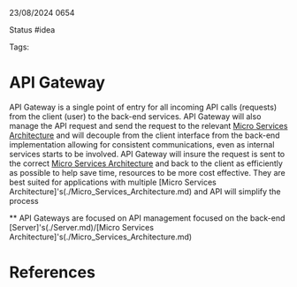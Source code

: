 23/08/2024 0654

Status #idea

Tags:

# API Gateway

API Gateway is a single point of entry for all incoming API calls (requests) from the client (user) to the back-end services.
API Gateway will also manage the API request and send the request to the relevant
[Micro Services Architecture](./Micro_Services_Architecture.md) 
and will decouple from the client interface from the back-end implementation allowing for consistent communications, even as
internal services starts to be involved.
API Gateway will insure the request is sent to the correct [Micro Services Architecture](./Micro_Services_Architecture.md) 
and back to the client as efficiently as possible to help save time, resources to be more cost effective.
They are best suited for applications with multiple [Micro Services Architecture]'s(./Micro_Services_Architecture.md)
and API will simplify the process 

** API Gateways are focused on API management focused on the back-end 
[Server]'s(./Server.md)/[Micro Services Architecture]'s(./Micro_Services_Architecture.md)
# References
